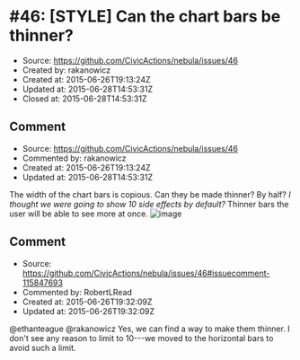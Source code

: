 # #46: [STYLE] Can the chart bars be thinner?

* Source: https://github.com/CivicActions/nebula/issues/46
* Created by: rakanowicz
* Created at: 2015-06-26T19:13:24Z
* Updated at: 2015-06-28T14:53:31Z
* Closed at: 2015-06-28T14:53:31Z


## Comment

* Source: https://github.com/CivicActions/nebula/issues/46
* Commented by: rakanowicz
* Created at: 2015-06-26T19:13:24Z
* Updated at: 2015-06-28T14:53:31Z

The width of the chart bars is copious. Can they be made thinner? By half? 
*I thought we were going to show 10 side effects by default?* 
Thinner bars the user will be able to see more at once. 
![image](https://cloud.githubusercontent.com/assets/12954654/8385375/e299bac4-1c15-11e5-8d4f-91684121e567.png)



## Comment

* Source: https://github.com/CivicActions/nebula/issues/46#issuecomment-115847693
* Commented by: RobertLRead
* Created at: 2015-06-26T19:32:09Z
* Updated at: 2015-06-26T19:32:09Z

@ethanteague @rakanowicz Yes, we can find a way to make them thinner.  I don&apos;t see any reason to limit to 10---we moved to the horizontal bars to avoid such a limit.


